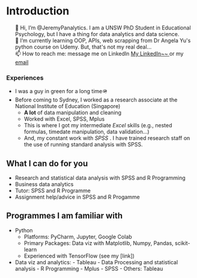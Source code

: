 <html>
  <body>
<h1> Introduction </h1>
<ul>
👋 Hi, I’m @JeremyPanalytics. I am a UNSW PhD Student in Educational Psychology, but I have a thing for data analytics and data science. <br>
🌱 I’m currently learning OOP, APIs, web scrapping from Dr Angela Yu's python course on Udemy. But, that's not my real deal... <br>
📫 How to reach me: message me on LinkedIn <a href="https://www.linkedin.com/in/jeremy-pan-jiadong"> My LinkedIn~~ </a> or my <a href=mailto:jpan.dataanalytics@gmail.com>email</a><br>
</ul>

<h3> Experiences </h3>
<ul>
  <li>I was a guy in green for a long time🪖</li>
  <li>Before coming to Sydney, I worked as a research associate at the National Institute of Education (Singapore)
    <ul>
      <li> <b>A lot</b> of data manipulation and cleaning </li>
      <li> Worked with Excel, SPSS, Mplus </li>
      <li> This is where I got my intermediate <i>Excel</i> skills (e.g., nested formulas, timedate manipulation, data validation...) </li>
      <li> And, my constant work with <i> SPSS </i>. I have trained research staff on the use of running standard analysis with SPSS. </li>
    </ul></li>
   </ul>

<h2> What I can do for you </h2>

- Research and statistical data analysis with SPSS and R Programming
- Business data analytics 
- Tutor: SPSS and R Programme 
- Assignment help/advice in SPSS and R Progamme

<h2>Programmes I am familiar with</h2>
<ul>
<li> Python 
  <ul>
    <li>  Platforms: PyCharm, Jupyter, Google Colab </li>
    <li>Primary Packages: Data viz with Matplotlib, Numpy, Pandas, scikit-learn</li>
    <li>Experienced with TensorFlow (see my [link])</li>
  </ul>
<li> Data viz and analytics:
- Tableau
- Data Processing and statistical analysis
- R Programming
- Mplus
- SPSS
- Others: Tableau
  </li>
</ul>


<!---
JeremyPanData/JeremyPanData is a ✨ special ✨ repository because its `README.md` (this file) appears on your GitHub profile.
You can click the Preview link to take a look at your changes.
--->
  </body>
</html>
